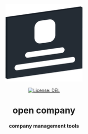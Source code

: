 <p align="center">
    <a target="_blank" href="https://company.plurid.cloud">
        <img src="https://raw.githubusercontent.com/plurid/open-company/master/about/identity/open-company-logo.png" height="250px">
    </a>
    <br />
    <br />
    <a target="_blank" href="https://github.com/plurid/open-company/blob/master/LICENSE">
        <img src="https://img.shields.io/badge/license-DEL-blue.svg?colorB=1380C3&style=for-the-badge" alt="License: DEL">
    </a>
</p>



<h1 align="center">
    open company
</h1>


<h3 align="center">
    company management tools
</h3>
